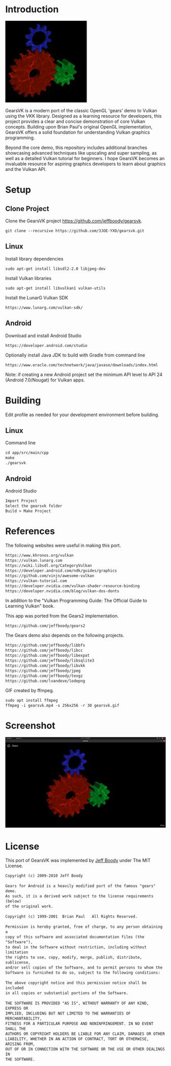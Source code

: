 Introduction
============

![GearsVK](docs/gearsvk.gif?raw=true "GearsVK")

GearsVK is a modern port of the classic OpenGL 'gears' demo
to Vulkan using the VKK library. Designed as a learning
resource for developers, this project provides a clear and
concise demonstration of core Vulkan concepts. Building upon
Brian Paul's original OpenGL implementation, GearsVK offers
a solid foundation for understanding Vulkan graphics
programming.

Beyond the core demo, this repository includes additional
branches showcasing advanced techniques like upscaling and
super sampling, as well as a detailed Vulkan tutorial for
beginners. I hope GearsVK becomes an invaluable resource for
aspiring graphics developers to learn about graphics and the
Vulkan API.

Setup
=====

Clone Project
-------------

Clone the GearsVK project https://github.com/jeffboody/gearsvk.

	git clone --recursive https://github.com/3JOE-YXO/gearsvk.git


Linux
-----

Install library dependencies

	sudo apt-get install libsdl2-2.0 libjpeg-dev

Install Vulkan libraries

	sudo apt-get install libvulkan1 vulkan-utils

Install the LunarG Vulkan SDK

	https://www.lunarg.com/vulkan-sdk/

Android
-------

Download and install Android Studio

	https://developer.android.com/studio

Optionally install Java JDK to build with Gradle from command line

	https://www.oracle.com/technetwork/java/javase/downloads/index.html

Note: if creating a new Android project set the minimum
API level to API 24 (Android 7.0/Nougat) for Vulkan apps.

Building
========

Edit profile as needed for your development environment
before building.

Linux
-----

Command line

	cd app/src/main/cpp
	make
	./gearsvk

Android
-------

Android Studio

	Import Project
	Select the gearsvk folder
	Build > Make Project

References
==========

The following websites were useful in making this port.

	https://www.khronos.org/vulkan
	https://vulkan.lunarg.com
	https://wiki.libsdl.org/CategoryVulkan
	https://developer.android.com/ndk/guides/graphics
	https://github.com/vinjn/awesome-vulkan
	https://vulkan-tutorial.com
	https://developer.nvidia.com/vulkan-shader-resource-binding
	https://developer.nvidia.com/blog/vulkan-dos-donts

In addition to the "Vulkan Programming Guide: The Official
Guide to Learning Vulkan" book.

This app was ported from the Gears2 implementation.

	https://github.com/jeffboody/gears2

The Gears demo also depends on the following projects.

	https://github.com/jeffboody/libbfs
	https://github.com/jeffboody/libcc
	https://github.com/jeffboody/libexpat
	https://github.com/jeffboody/libsqlite3
	https://github.com/jeffboody/libvkk
	https://github.com/jeffboody/jpeg
	https://github.com/jeffboody/texgz
	https://github.com/lvandeve/lodepng

GIF created by ffmpeg.

	sudo apt install ffmpeg
	ffmpeg -i gearsvk.mp4 -s 256x256 -r 30 gearsvk.gif

Screenshot
==========

![GearsVK](docs/gearsvk.jpg?raw=true "GearsVK")

License
=======

This port of GearsVK was implemented by
[Jeff Boody](mailto:jeffboody@gmail.com)
under The MIT License.

	Copyright (c) 2009-2010 Jeff Boody

	Gears for Android is a heavily modified port of the famous "gears" demo.
	As such, it is a derived work subject to the license requirements (below)
	of the original work.

	Copyright (c) 1999-2001  Brian Paul   All Rights Reserved.

	Permission is hereby granted, free of charge, to any person obtaining a
	copy of this software and associated documentation files (the "Software"),
	to deal in the Software without restriction, including without limitation
	the rights to use, copy, modify, merge, publish, distribute, sublicense,
	and/or sell copies of the Software, and to permit persons to whom the
	Software is furnished to do so, subject to the following conditions:

	The above copyright notice and this permission notice shall be included
	in all copies or substantial portions of the Software.

	THE SOFTWARE IS PROVIDED "AS IS", WITHOUT WARRANTY OF ANY KIND, EXPRESS OR
	IMPLIED, INCLUDING BUT NOT LIMITED TO THE WARRANTIES OF MERCHANTABILITY,
	FITNESS FOR A PARTICULAR PURPOSE AND NONINFRINGEMENT. IN NO EVENT SHALL THE
	AUTHORS OR COPYRIGHT HOLDERS BE LIABLE FOR ANY CLAIM, DAMAGES OR OTHER
	LIABILITY, WHETHER IN AN ACTION OF CONTRACT, TORT OR OTHERWISE, ARISING FROM,
	OUT OF OR IN CONNECTION WITH THE SOFTWARE OR THE USE OR OTHER DEALINGS IN
	THE SOFTWARE.
